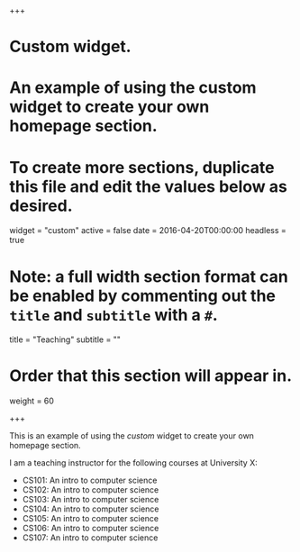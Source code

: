 +++
# Custom widget.
# An example of using the custom widget to create your own homepage section.
# To create more sections, duplicate this file and edit the values below as desired.
widget = "custom"
active = false
date = 2016-04-20T00:00:00
headless = true

# Note: a full width section format can be enabled by commenting out the `title` and `subtitle` with a `#`.
title = "Teaching"
subtitle = ""

# Order that this section will appear in.
weight = 60

+++

This is an example of using the *custom* widget to create your own homepage section.

I am a teaching instructor for the following courses at University X:

- CS101: An intro to computer science
- CS102: An intro to computer science
- CS103: An intro to computer science
- CS104: An intro to computer science
- CS105: An intro to computer science
- CS106: An intro to computer science
- CS107: An intro to computer science
